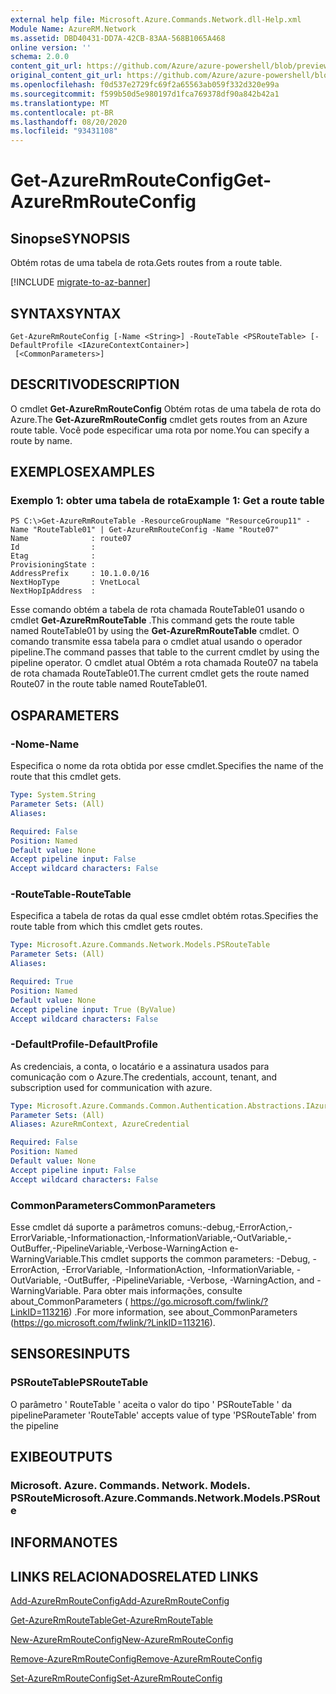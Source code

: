 ```yaml
---
external help file: Microsoft.Azure.Commands.Network.dll-Help.xml
Module Name: AzureRM.Network
ms.assetid: DBD40431-DD7A-42CB-83AA-568B1065A468
online version: ''
schema: 2.0.0
content_git_url: https://github.com/Azure/azure-powershell/blob/preview/src/ResourceManager/Network/Commands.Network/help/Get-AzureRmRouteConfig.md
original_content_git_url: https://github.com/Azure/azure-powershell/blob/preview/src/ResourceManager/Network/Commands.Network/help/Get-AzureRmRouteConfig.md
ms.openlocfilehash: f0d537e2729fc69f2a65563ab059f332d320e99a
ms.sourcegitcommit: f599b50d5e980197d1fca769378df90a842b42a1
ms.translationtype: MT
ms.contentlocale: pt-BR
ms.lasthandoff: 08/20/2020
ms.locfileid: "93431108"
---
```

# <span data-ttu-id="d72e1-101">Get-AzureRmRouteConfig</span><span class="sxs-lookup"><span data-stu-id="d72e1-101">Get-AzureRmRouteConfig</span></span>

## <span data-ttu-id="d72e1-102">Sinopse</span><span class="sxs-lookup"><span data-stu-id="d72e1-102">SYNOPSIS</span></span>
<span data-ttu-id="d72e1-103">Obtém rotas de uma tabela de rota.</span><span class="sxs-lookup"><span data-stu-id="d72e1-103">Gets routes from a route table.</span></span>

[!INCLUDE [migrate-to-az-banner](../../includes/migrate-to-az-banner.md)]

## <span data-ttu-id="d72e1-104">SYNTAX</span><span class="sxs-lookup"><span data-stu-id="d72e1-104">SYNTAX</span></span>

```
Get-AzureRmRouteConfig [-Name <String>] -RouteTable <PSRouteTable> [-DefaultProfile <IAzureContextContainer>]
 [<CommonParameters>]
```

## <span data-ttu-id="d72e1-105">DESCRITIVO</span><span class="sxs-lookup"><span data-stu-id="d72e1-105">DESCRIPTION</span></span>
<span data-ttu-id="d72e1-106">O cmdlet **Get-AzureRmRouteConfig** Obtém rotas de uma tabela de rota do Azure.</span><span class="sxs-lookup"><span data-stu-id="d72e1-106">The **Get-AzureRmRouteConfig** cmdlet gets routes from an Azure route table.</span></span>
<span data-ttu-id="d72e1-107">Você pode especificar uma rota por nome.</span><span class="sxs-lookup"><span data-stu-id="d72e1-107">You can specify a route by name.</span></span>

## <span data-ttu-id="d72e1-108">EXEMPLOS</span><span class="sxs-lookup"><span data-stu-id="d72e1-108">EXAMPLES</span></span>

### <span data-ttu-id="d72e1-109">Exemplo 1: obter uma tabela de rota</span><span class="sxs-lookup"><span data-stu-id="d72e1-109">Example 1: Get a route table</span></span>
```
PS C:\>Get-AzureRmRouteTable -ResourceGroupName "ResourceGroup11" -Name "RouteTable01" | Get-AzureRmRouteConfig -Name "Route07"
Name              : route07
Id                : 
Etag              : 
ProvisioningState : 
AddressPrefix     : 10.1.0.0/16
NextHopType       : VnetLocal
NextHopIpAddress  :
```

<span data-ttu-id="d72e1-110">Esse comando obtém a tabela de rota chamada RouteTable01 usando o cmdlet **Get-AzureRmRouteTable** .</span><span class="sxs-lookup"><span data-stu-id="d72e1-110">This command gets the route table named RouteTable01 by using the **Get-AzureRmRouteTable** cmdlet.</span></span>
<span data-ttu-id="d72e1-111">O comando transmite essa tabela para o cmdlet atual usando o operador pipeline.</span><span class="sxs-lookup"><span data-stu-id="d72e1-111">The command passes that table to the current cmdlet by using the pipeline operator.</span></span>
<span data-ttu-id="d72e1-112">O cmdlet atual Obtém a rota chamada Route07 na tabela de rota chamada RouteTable01.</span><span class="sxs-lookup"><span data-stu-id="d72e1-112">The current cmdlet gets the route named Route07 in the route table named RouteTable01.</span></span>

## <span data-ttu-id="d72e1-113">OS</span><span class="sxs-lookup"><span data-stu-id="d72e1-113">PARAMETERS</span></span>

### <span data-ttu-id="d72e1-114">-Nome</span><span class="sxs-lookup"><span data-stu-id="d72e1-114">-Name</span></span>
<span data-ttu-id="d72e1-115">Especifica o nome da rota obtida por esse cmdlet.</span><span class="sxs-lookup"><span data-stu-id="d72e1-115">Specifies the name of the route that this cmdlet gets.</span></span>

```yaml
Type: System.String
Parameter Sets: (All)
Aliases: 

Required: False
Position: Named
Default value: None
Accept pipeline input: False
Accept wildcard characters: False
```

### <span data-ttu-id="d72e1-116">-RouteTable</span><span class="sxs-lookup"><span data-stu-id="d72e1-116">-RouteTable</span></span>
<span data-ttu-id="d72e1-117">Especifica a tabela de rotas da qual esse cmdlet obtém rotas.</span><span class="sxs-lookup"><span data-stu-id="d72e1-117">Specifies the route table from which this cmdlet gets routes.</span></span>

```yaml
Type: Microsoft.Azure.Commands.Network.Models.PSRouteTable
Parameter Sets: (All)
Aliases: 

Required: True
Position: Named
Default value: None
Accept pipeline input: True (ByValue)
Accept wildcard characters: False
```

### <span data-ttu-id="d72e1-118">-DefaultProfile</span><span class="sxs-lookup"><span data-stu-id="d72e1-118">-DefaultProfile</span></span>
<span data-ttu-id="d72e1-119">As credenciais, a conta, o locatário e a assinatura usados para comunicação com o Azure.</span><span class="sxs-lookup"><span data-stu-id="d72e1-119">The credentials, account, tenant, and subscription used for communication with azure.</span></span>

```yaml
Type: Microsoft.Azure.Commands.Common.Authentication.Abstractions.IAzureContextContainer
Parameter Sets: (All)
Aliases: AzureRmContext, AzureCredential

Required: False
Position: Named
Default value: None
Accept pipeline input: False
Accept wildcard characters: False
```

### <span data-ttu-id="d72e1-120">CommonParameters</span><span class="sxs-lookup"><span data-stu-id="d72e1-120">CommonParameters</span></span>
<span data-ttu-id="d72e1-121">Esse cmdlet dá suporte a parâmetros comuns:-debug,-ErrorAction,-ErrorVariable,-Informationaction,-InformationVariable,-OutVariable,-OutBuffer,-PipelineVariable,-Verbose-WarningAction e-WarningVariable.</span><span class="sxs-lookup"><span data-stu-id="d72e1-121">This cmdlet supports the common parameters: -Debug, -ErrorAction, -ErrorVariable, -InformationAction, -InformationVariable, -OutVariable, -OutBuffer, -PipelineVariable, -Verbose, -WarningAction, and -WarningVariable.</span></span> <span data-ttu-id="d72e1-122">Para obter mais informações, consulte about_CommonParameters ( https://go.microsoft.com/fwlink/?LinkID=113216) .</span><span class="sxs-lookup"><span data-stu-id="d72e1-122">For more information, see about_CommonParameters (https://go.microsoft.com/fwlink/?LinkID=113216).</span></span>

## <span data-ttu-id="d72e1-123">SENSORES</span><span class="sxs-lookup"><span data-stu-id="d72e1-123">INPUTS</span></span>

### <span data-ttu-id="d72e1-124">PSRouteTable</span><span class="sxs-lookup"><span data-stu-id="d72e1-124">PSRouteTable</span></span>
<span data-ttu-id="d72e1-125">O parâmetro ' RouteTable ' aceita o valor do tipo ' PSRouteTable ' da pipeline</span><span class="sxs-lookup"><span data-stu-id="d72e1-125">Parameter 'RouteTable' accepts value of type 'PSRouteTable' from the pipeline</span></span>

## <span data-ttu-id="d72e1-126">EXIBE</span><span class="sxs-lookup"><span data-stu-id="d72e1-126">OUTPUTS</span></span>

### <span data-ttu-id="d72e1-127">Microsoft. Azure. Commands. Network. Models. PSRoute</span><span class="sxs-lookup"><span data-stu-id="d72e1-127">Microsoft.Azure.Commands.Network.Models.PSRoute</span></span>

## <span data-ttu-id="d72e1-128">INFORMA</span><span class="sxs-lookup"><span data-stu-id="d72e1-128">NOTES</span></span>

## <span data-ttu-id="d72e1-129">LINKS RELACIONADOS</span><span class="sxs-lookup"><span data-stu-id="d72e1-129">RELATED LINKS</span></span>

[<span data-ttu-id="d72e1-130">Add-AzureRmRouteConfig</span><span class="sxs-lookup"><span data-stu-id="d72e1-130">Add-AzureRmRouteConfig</span></span>](./Add-AzureRmRouteConfig.md)

[<span data-ttu-id="d72e1-131">Get-AzureRmRouteTable</span><span class="sxs-lookup"><span data-stu-id="d72e1-131">Get-AzureRmRouteTable</span></span>](./Get-AzureRmRouteTable.md)

[<span data-ttu-id="d72e1-132">New-AzureRmRouteConfig</span><span class="sxs-lookup"><span data-stu-id="d72e1-132">New-AzureRmRouteConfig</span></span>](./New-AzureRmRouteConfig.md)

[<span data-ttu-id="d72e1-133">Remove-AzureRmRouteConfig</span><span class="sxs-lookup"><span data-stu-id="d72e1-133">Remove-AzureRmRouteConfig</span></span>](./Remove-AzureRmRouteConfig.md)

[<span data-ttu-id="d72e1-134">Set-AzureRmRouteConfig</span><span class="sxs-lookup"><span data-stu-id="d72e1-134">Set-AzureRmRouteConfig</span></span>](./Set-AzureRmRouteConfig.md)


